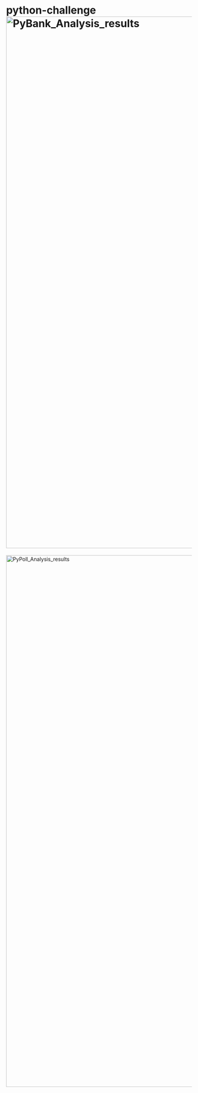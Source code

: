 # python-challenge<img width="1440" alt="PyBank_Analysis_results" src="https://github.com/meehal0203/python-challenge/assets/146681542/f80662f3-a199-431f-b7bb-95ca135a3f9f">
<img width="1440" alt="PyPoll_Analysis_results" src="https://github.com/meehal0203/python-challenge/assets/146681542/d99c0335-9d04-479a-a097-36e2bad259dd">
